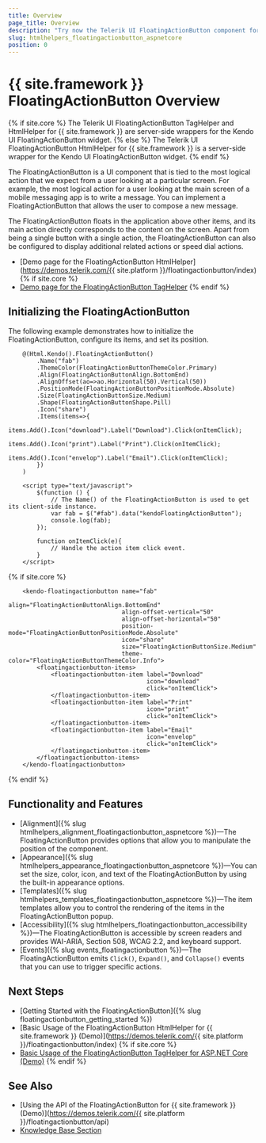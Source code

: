 ```yaml
---
title: Overview
page_title: Overview
description: "Try now the Telerik UI FloatingActionButton component for {{ site.framework }} providing various alignment options for its items and complete control over its appearance."
slug: htmlhelpers_floatingactionbutton_aspnetcore
position: 0
---
```


# {{ site.framework }} FloatingActionButton Overview

{% if site.core %}
The Telerik UI FloatingActionButton TagHelper and HtmlHelper for {{ site.framework }} are server-side wrappers for the Kendo UI FloatingActionButton widget.
{% else %}
The Telerik UI FloatingActionButton HtmlHelper for {{ site.framework }} is a server-side wrapper for the Kendo UI FloatingActionButton widget.
{% endif %}

The FloatingActionButton is a UI component that is tied to the most logical action that we expect from a user looking at a particular screen. For example, the most logical action for a user looking at the main screen of a mobile messaging app is to write a message. You can implement a FloatingActionButton that allows the user to compose a new message.

The FloatingActionButton floats in the application above other items, and its main action directly corresponds to the content on the screen. Apart from being a single button with a single action, the FloatingActionButton can also be configured to display additional related actions or speed dial actions.

* [Demo page for the FloatingActionButton HtmlHelper](https://demos.telerik.com/{{ site.platform }}/floatingactionbutton/index)
{% if site.core %}
* [Demo page for the FloatingActionButton TagHelper](https://demos.telerik.com/aspnet-core/floatingactionbutton/tag-helper)
{% endif %}

## Initializing the FloatingActionButton

The following example demonstrates how to initialize the FloatingActionButton, configure its items, and set its position.

```HtmlHelper
    @(Html.Kendo().FloatingActionButton()
        .Name("fab")
        .ThemeColor(FloatingActionButtonThemeColor.Primary)
        .Align(FloatingActionButtonAlign.BottomEnd)
        .AlignOffset(ao=>ao.Horizontal(50).Vertical(50))
        .PositionMode(FloatingActionButtonPositionMode.Absolute)
        .Size(FloatingActionButtonSize.Medium)
        .Shape(FloatingActionButtonShape.Pill)
        .Icon("share")
        .Items(items=>{
            items.Add().Icon("download").Label("Download").Click(onItemClick);
            items.Add().Icon("print").Label("Print").Click(onItemClick);
            items.Add().Icon("envelop").Label("Email").Click(onItemClick);
        })
    )

    <script type="text/javascript">
        $(function () {
            // The Name() of the FloatingActionButton is used to get its client-side instance.
            var fab = $("#fab").data("kendoFloatingActionButton");
            console.log(fab);
        });

        function onItemClick(e){
            // Handle the action item click event.
        }
    </script>
```
{% if site.core %}
```TagHelper
    <kendo-floatingactionbutton name="fab"
                                align="FloatingActionButtonAlign.BottomEnd"
                                align-offset-vertical="50"
                                align-offset-horizontal="50"
                                position-mode="FloatingActionButtonPositionMode.Absolute"
                                icon="share"
                                size="FloatingActionButtonSize.Medium"
                                theme-color="FloatingActionButtonThemeColor.Info">
        <floatingactionbutton-items>
            <floatingactionbutton-item label="Download"
                                       icon="download"
                                       click="onItemClick">
            </floatingactionbutton-item>
            <floatingactionbutton-item label="Print"
                                       icon="print"
                                       click="onItemClick">
            </floatingactionbutton-item>
            <floatingactionbutton-item label="Email"
                                       icon="envelop"
                                       click="onItemClick">
            </floatingactionbutton-item>
        </floatingactionbutton-items>
    </kendo-floatingactionbutton>
```
{% endif %}

## Functionality and Features

* [Alignment]({% slug htmlhelpers_alignment_floatingactionbutton_aspnetcore %})&mdash;The FloatingActionButton provides options that allow you to manipulate the position of the component.
* [Appearance]({% slug htmlhelpers_appearance_floatingactionbutton_aspnetcore %})&mdash;You can set the size, color, icon, and text of the FloatingActionButton by using the built-in appearance options.
* [Templates]({% slug htmlhelpers_templates_floatingactionbutton_aspnetcore %})&mdash;The item templates allow you to control the rendering of the items in the FloatingActionButton popup.
* [Accessibility]({% slug htmlhelpers_floatingactionbutton_accessibility %})&mdash;The FloatingActionButton is accessible by screen readers and provides WAI-ARIA, Section 508, WCAG 2.2, and keyboard support.
* [Events]({% slug events_floatingactionbutton %})&mdash;The FloatingActionButton emits `Click()`, `Expand()`, and `Collapse()` events that you can use to trigger specific actions.

## Next Steps

* [Getting Started with the FloatingActionButton]({% slug floatingactionbutton_getting_started %})
* [Basic Usage of the FloatingActionButton HtmlHelper for {{ site.framework }} (Demo)](https://demos.telerik.com/{{ site.platform }}/floatingactionbutton/index)
{% if site.core %}
* [Basic Usage of the FloatingActionButton TagHelper for ASP.NET Core (Demo)](https://demos.telerik.com/aspnet-core/floatingactionbutton/tag-helper)
{% endif %}

## See Also

* [Using the API of the FloatingActionButton for {{ site.framework }} (Demo)](https://demos.telerik.com/{{ site.platform }}/floatingactionbutton/api)
* [Knowledge Base Section](/knowledge-base)
